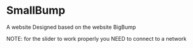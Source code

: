 # SmallBump
A website Designed based on the website BigBump

NOTE: for the slider to work properly you NEED to connect to a network
